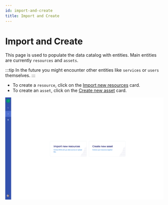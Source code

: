 ```yaml
---
id: import-and-create
title: Import and Create
---
```


# Import and Create

This page is used to populate the data catalog with entities.
Main entities are currently `resources` and `assets`.

:::tip
In the future you might encounter other entities like `services` or `users` themselves.
:::

+ To create a `resource`, click on the [Import new resources](create-resource) card.
+ To create an `asset`, click on the [Create new asset](create-asset) card.

![DIVA Create Entities](/img/screenshots/create/create.png)

